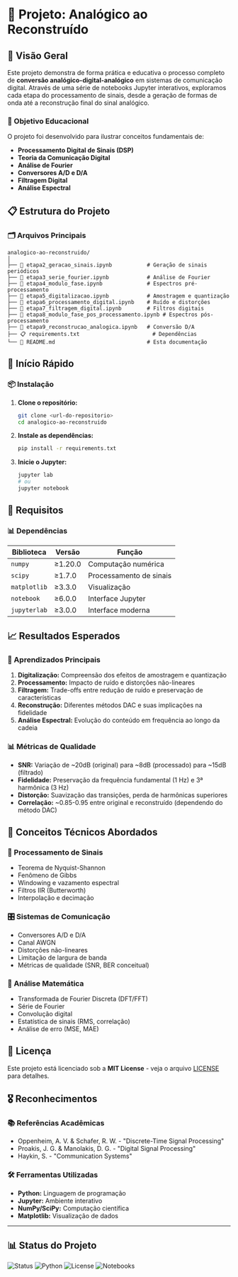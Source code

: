 # 📡 Projeto: Analógico ao Reconstruído

## 🎯 Visão Geral

Este projeto demonstra de forma prática e educativa o processo completo de **conversão analógico-digital-analógico** em sistemas de comunicação digital. Através de uma série de notebooks Jupyter interativos, exploramos cada etapa do processamento de sinais, desde a geração de formas de onda até a reconstrução final do sinal analógico.

### 🔬 Objetivo Educacional

O projeto foi desenvolvido para ilustrar conceitos fundamentais de:
- **Processamento Digital de Sinais (DSP)**
- **Teoria da Comunicação Digital**
- **Análise de Fourier**
- **Conversores A/D e D/A**
- **Filtragem Digital**
- **Análise Espectral**

## 📋 Estrutura do Projeto

### 🗂️ Arquivos Principais

```
analogico-ao-reconstruido/
│
├── 📓 etapa2_geracao_sinais.ipynb           # Geração de sinais periódicos
├── 📓 etapa3_serie_fourier.ipynb            # Análise de Fourier
├── 📓 etapa4_modulo_fase.ipynb              # Espectros pré-processamento
├── 📓 etapa5_digitalizacao.ipynb            # Amostragem e quantização
├── 📓 etapa6_processamento_digital.ipynb    # Ruído e distorções
├── 📓 etapa7_filtragem_digital.ipynb        # Filtros digitais
├── 📓 etapa8_modulo_fase_pos_processamento.ipynb # Espectros pós-processamento
├── 📓 etapa9_reconstrucao_analogica.ipynb   # Conversão D/A
├── 📋 requirements.txt                       # Dependências
└── 📖 README.md                             # Esta documentação
```

## 🚀 Início Rápido

### 📦 Instalação

1. **Clone o repositório:**
   ```bash
   git clone <url-do-repositorio>
   cd analogico-ao-reconstruido
   ```


2. **Instale as dependências:**
   ```bash
   pip install -r requirements.txt
   ```

3. **Inicie o Jupyter:**
   ```bash
   jupyter lab
   # ou
   jupyter notebook
   ```

## 🔧 Requisitos

### 📊 Dependências

| Biblioteca | Versão | Função |
|------------|--------|---------|
| `numpy` | ≥1.20.0 | Computação numérica |
| `scipy` | ≥1.7.0 | Processamento de sinais |
| `matplotlib` | ≥3.3.0 | Visualização |
| `notebook` | ≥6.0.0 | Interface Jupyter |
| `jupyterlab` | ≥3.0.0 | Interface moderna |

## 📈 Resultados Esperados

### 🎯 Aprendizados Principais

1. **Digitalização:** Compreensão dos efeitos de amostragem e quantização
2. **Processamento:** Impacto de ruído e distorções não-lineares
3. **Filtragem:** Trade-offs entre redução de ruído e preservação de características
4. **Reconstrução:** Diferentes métodos DAC e suas implicações na fidelidade
5. **Análise Espectral:** Evolução do conteúdo em frequência ao longo da cadeia

### 📊 Métricas de Qualidade

- **SNR:** Variação de ~20dB (original) para ~8dB (processado) para ~15dB (filtrado)
- **Fidelidade:** Preservação da frequência fundamental (1 Hz) e 3ª harmônica (3 Hz)
- **Distorção:** Suavização das transições, perda de harmônicas superiores
- **Correlação:** ~0.85-0.95 entre original e reconstruído (dependendo do método DAC)

## 🔬 Conceitos Técnicos Abordados

### 📡 Processamento de Sinais
- Teorema de Nyquist-Shannon
- Fenômeno de Gibbs
- Windowing e vazamento espectral
- Filtros IIR (Butterworth)
- Interpolação e decimação

### 🎛️ Sistemas de Comunicação
- Conversores A/D e D/A
- Canal AWGN
- Distorções não-lineares
- Limitação de largura de banda
- Métricas de qualidade (SNR, BER conceitual)

### 🧮 Análise Matemática
- Transformada de Fourier Discreta (DFT/FFT)
- Série de Fourier
- Convolução digital
- Estatística de sinais (RMS, correlação)
- Análise de erro (MSE, MAE)

## 📄 Licença

Este projeto está licenciado sob a **MIT License** - veja o arquivo [LICENSE](LICENSE) para detalhes.

## 🎖️ Reconhecimentos

### 📚 Referências Acadêmicas
- Oppenheim, A. V. & Schafer, R. W. - "Discrete-Time Signal Processing"
- Proakis, J. G. & Manolakis, D. G. - "Digital Signal Processing"
- Haykin, S. - "Communication Systems"

### 🛠️ Ferramentas Utilizadas
- **Python:** Linguagem de programação
- **Jupyter:** Ambiente interativo
- **NumPy/SciPy:** Computação científica
- **Matplotlib:** Visualização de dados

---

## 📊 Status do Projeto

![Status](https://img.shields.io/badge/Status-Completo-brightgreen)
![Python](https://img.shields.io/badge/Python-3.7%2B-blue)
![License](https://img.shields.io/badge/License-MIT-yellow)
![Notebooks](https://img.shields.io/badge/Notebooks-8-orange)
